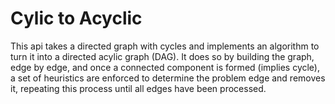 # Cylic to Acyclic

This api takes a directed graph with cycles and implements an algorithm to turn it into a directed acylic graph (DAG). It does so by building the graph, edge by edge, and once a connected component is formed (implies cycle), a set of heuristics are enforced to determine the problem edge and removes it, repeating this process until all edges have been processed.
